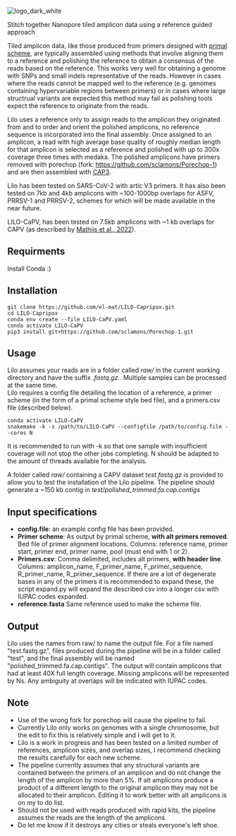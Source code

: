 ![logo_dark_white](https://user-images.githubusercontent.com/12270542/136858030-a9df2ec0-90af-472e-91f5-b7a224dd7289.png)


Stitch together Nanopore tiled amplicon data using a reference guided approach

Tiled amplicon data, like those produced from primers designed with [primal scheme](https://github.com/aresti/primalscheme), are typically assembled using methods that involve aligning them to a reference and polishing the reference to obtain a consensus of the reads based on the reference. This works very well for obtaining a genome with SNPs and small indels representative of the reads. However in cases where the reads cannot be mapped well to the reference (e.g. genomes containing hypervariable regions between primers) or in cases where large structrual variants are expected this method may fail as polishing tools expect the reference to originate from the reads.

Lilo uses a reference only to assign reads to the amplicon they originated from and to order and orient the polished amplicons, no reference sequence is incorporated into the final assembly. Once assigned to an amplicon, a read with high average base quality of roughly median length for that amplicon is selected as a reference and polished with up to 300x coverage three times with medaka. The polished amplicons have primers removed with porechop (fork: https://github.com/sclamons/Porechop-1) and are then assembled with [CAP3](https://faculty.sites.iastate.edu/xqhuang/cap3-and-pcap-sequence-and-genome-assembly-programs). 

Lilo has been tested on SARS-CoV-2 with artic V3 primers. It has also been tested on 7kb and 4kb amplicons with ~100-1000bp overlaps for ASFV, PRRSV-1 and PRRSV-2, schemes for which will be made available in the near future.

LILO-CaPV, has been tested on 7.5kb amplicons with ~1 kb overlaps for CAPV (as described by [Mathijs et al., 2022](https://www.sciencedirect.com/science/article/pii/S0166093422000118)).

## Requirments
Install Conda :)   

## Installation
```
git clone https://github.com/el-mat/LILO-Capripox.git
cd LILO-Capripox
conda env create --file LILO-CaPV.yaml 
conda activate LILO-CaPV
pip3 install git+https://github.com/sclamons/Porechop-1.git
```

## Usage
Lilo assumes your reads are in a folder called *raw/* in the current working directory and have the suffix *.fastq.gz.*. Multiple samples can be processed at the same time.  
Lilo requires a config file detailing the location of a reference, a primer scheme (in the form of a primal scheme style bed file), and a primers.csv file (described below).
```
conda activate LILO-CaPV
snakemake -k -s /path/to/LILO-CaPV --configfile /path/to/config.file --cores N
```
It is recommended to run with -k so that one sample with insufficient coverage will not stop the other jobs completing. N should be adapted to the amount of threads available for the analysis.

A folder called *raw/* containing a CAPV dataset *test.fastq.gz* is provided to allow you to test the installation of the Lilo pipeline. The pipeline should generate a ~150 kb contig in *test/polished_trimmed.fa.cap.contigs*

## Input specifications
* **config.file**: an example config file has been provided.  
* **Primer scheme**: As output by primal scheme, **with alt primers removed**. Bed file of primer alignment locations. Columns: reference name, primer start, primer end, primer name, pool (must end with 1 or 2).  
* **Primers.csv**: Comma delimited, includes alt primers, **with header line**. Columns: amplicon_name, F_primer_name, F_primer_sequence, R_primer_name, R_primer_sequence. If there are a lot of degenerate bases in any of the primers it is recommended to expand these, the script expand.py will expand the described csv into a longer csv with IUPAC codes expanded.
* **reference.fasta** Same reference used to make the scheme file.

## Output
Lilo uses the names from raw/ to name the output file. For a file named "test.fastq.gz", files produced during the pipeline will be in a folder called "test", and the final assembly will be named "polished_trimmed.fa.cap.contigs". The output will contain amplicons that had at least 40X full length coverage. Missing amplicons will be represented by Ns. Any ambiguity at overlaps will be indicated with IUPAC codes.

## Note
* Use of the wrong fork for porechop will cause the pipeline to fail.  
* Currently Lilo only works on genomes with a single chromosome, but the edit to fix this is relatively simple and I will get to it.
* Lilo is a work in progress and has been tested on a limited number of references, amplicon sizes, and overlap sizes, I recommend checking the results carefully for each new scheme.    
* The pipeline currently assumes that any structural variants are contained between the primers of an amplicon and do not change the length of the amplicon by more than 5%. If alt amplicons produce a product of a different length to the original amplicon they may not be allocated to their amplicon. Editing it to work better with alt amplicons is on my to do list.  
* Should not be used with reads produced with rapid kits, the pipeline assumes the reads are the length of the amplicons.
* Do let me know if it destroys any cities or steals everyone's left shoe.
